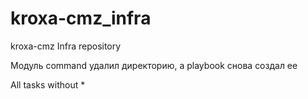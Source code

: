 # kroxa-cmz_infra

kroxa-cmz Infra repository

Модуль command удалил директорию, а playbook снова создал ее 


All tasks without *
